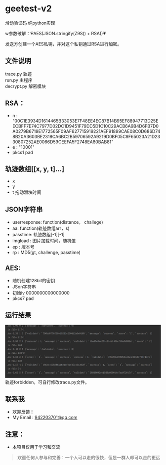 # geetest-v2
滑动验证码 纯python实现


w参数破解：💗AES(JSON.stringify(Z9S)) + RSA()💗

    

发送方创建一个AES私钥，并对这个私钥通过RSA进行加密。  
## 文件说明
trace.py 轨迹  
run.py 主程序  
decrypt.py 解密模块


## **RSA**：
- n : "00C1E3934D1614465B33053E7F48EE4EC87B14B95EF88947713D25EECBFF7E74C7977D02DC1D9451F79DD5D1C10C29ACB6A9B4D6FB7D0A0279B6719E1772565F09AF627715919221AEF91899CAE08C0D686D748B20A3603BE2318CA6BC2B59706592A9219D0BF05C9F65023A21D2330807252AE0066D59CEEFA5F2748EA80BAB81"
- e : "10001"
- pkcs1 pad



## 轨迹数组[[x, y, t]...]
- x 
- y
- t 拖动滑块时间

## JSON字符串
- userresponse: function(distance， challege)
- aa: function(轨迹数组arr，s) 
- passtime: 轨迹数组[-1][-1]
- imgload : 图片加载时间，随机值
- ep : 版本号
- rp : MD5(gt, challenge, passtime)


## AES:
- 随机创建128bit的密钥
- JSon字符串
- 初始iv 0000000000000000
- pkcs7 pad


## 运行结果
![运行结果](bibibi/result.png)  
轨迹forbidden，可自行修改trace.py文件。

## 联系我
- 欢迎反馈！
- My Email : 942203701@qq.com

## 注意：
- 本项目仅用于学习和交流
> 欢迎任何人参与和完善：一个人可以走的很快，但是一群人却可以走的更远
